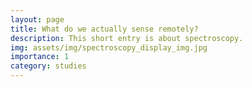 ```yaml
---
layout: page
title: What do we actually sense remotely?
description: This short entry is about spectroscopy. 
img: assets/img/spectroscopy_display_img.jpg
importance: 1
category: studies
---
```

